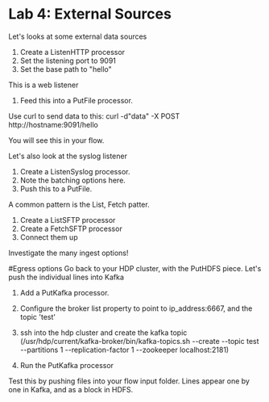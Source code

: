 # Lab 4: External Sources

Let's looks at some external data sources

1. Create a ListenHTTP processor
  1. Set the listening port to 9091
  1. Set the base path to "hello"

This is a web listener

1. Feed this into a PutFile processor.

Use curl to send data to this:
curl -d"data" -X POST http://hostname:9091/hello

You will see this in your flow.

Let's also look at the syslog listener

1. Create a ListenSyslog processor.
  1. Note the batching options here.
1. Push this to a PutFile.

A common pattern is the List, Fetch patter.

1. Create a ListSFTP processor
1. Create a FetchSFTP processor
1. Connect them up

Investigate the many ingest options!

#Egress options
Go back to your HDP cluster, with the PutHDFS piece. Let's push the individual lines into Kafka

1. Add a PutKafka processor.
1. Configure the broker list property to point to ip_address:6667, and the topic 'test'

1. ssh into the hdp cluster and create the kafka topic (/usr/hdp/current/kafka-broker/bin/kafka-topics.sh --create --topic test --partitions 1 --replication-factor 1 --zookeeper localhost:2181)
1. Run the PutKafka processor

Test this by pushing files into your flow input folder. Lines appear one by one in Kafka, and as a block in HDFS.
